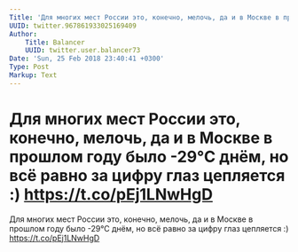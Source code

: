 ```yaml
---
Title: 'Для многих мест России это, конечно, мелочь, да и в Москве в прошлом году было -29°C днём, но всё равно за цифру глаз цепляется :) https://t.co/pEj1LNwHgD'
UUID: twitter.967861933025169409
Author:
    Title: Balancer
    UUID: twitter.user.balancer73
Date: 'Sun, 25 Feb 2018 23:40:41 +0300'
Type: Post
Markup: Text
---
```


# Для многих мест России это, конечно, мелочь, да и в Москве в прошлом году было -29°C днём, но всё равно за цифру глаз цепляется :) https://t.co/pEj1LNwHgD

Для многих мест России это, конечно, мелочь, да и в Москве в
прошлом году было -29°C днём, но всё равно за цифру глаз
цепляется :) https://t.co/pEj1LNwHgD